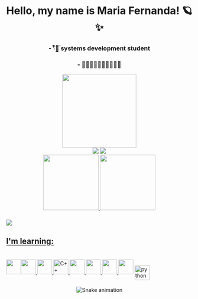 <h1 align="center">Hello, my name is Maria Fernanda! 🪐✨</h1>

<h3 align="center">- 𓍢ִ໋🌷͙֒  systems development student</h3>
<h3 align="center">- 🍄🍓🍰🧸🦋🐋🦈🐙🌺🌊</h3>

<div align="center"><img src="https://i.gifer.com/origin/1c/1c29154636f73295ad5fe84068c7a180.gif" height="200em"></div>

<div align="center">
  <a href="https://www.instagram.com/fefe.jpeg/" target="_blank"><img src="https://img.shields.io/badge/-Instagram-%23E4405F?style=for-the-badge&logo=instagram&logoColor=white" target="_blank"></a>
  <a href="https://www.linkedin.com/in/maria-fernanda-mattoso-57a807257/" target="_blank"><img src="https://img.shields.io/badge/-LinkedIn-%230077B5?style=for-the-badge&logo=linkedin&logoColor=white" target="_blank"></a> 
</div>

<div align="center">
  <a href="https://github.com/fefemattoso">
    <img height="150em" src="https://github-readme-stats.vercel.app/api?username=fefemattoso&show_icons=true&theme=rose">
    <img height="150em" src="https://github-readme-stats.vercel.app/api/top-langs/?username=fefemattoso&theme=rose">
</div>

### 

<div>
  <a href="https://github.com/fefemattoso">
   <img src="https://github-readme-activity-graph.vercel.app/graph?username=fefemattoso&bg_color=20181c&color=9e4c98&line=630c92&point=b62087&area=true&hide_border=true">
</div>


##
## I'm learning:

<img src="https://cdn.jsdelivr.net/gh/devicons/devicon/icons/java/java-original.svg" width="40" height="40"/><img src="https://cdn.jsdelivr.net/gh/devicons/devicon/icons/linux/linux-original.svg" width="40" height="40"/>
<img src="https://www.techbaz.org/Course/img/c-logo.png" width="40px" height="40px">
<img src="https://raw.githubusercontent.com/isocpp/logos/master/cpp_logo.png" alt="C++ Logo" width="40" height="40" />
<img width="40" height="40" vspace="20" src="https://cdn.worldvectorlogo.com/logos/css-3.svg">
<img src="https://lh5.googleusercontent.com/-uREiNwXRv0g/UGVmpw4wkOI/AAAAAAAAFhA/opLIzoWqv7U/s288/HTML5_SF.png" width="40px" height="40px">
<img src="https://cdn4.iconfinder.com/data/icons/iconsimple-logotypes/512/github-512.png" height="40px" width="40px">
<a name="README">[<img src="https://martinchavez.github.io/Assets/Logos/javascript.svg" width="40x" height="40px" />](https://github.com/MartinChavez/Learn-Javascript)</a>
<img align="center" alt="python" height="40" width="40" src="https://upload.wikimedia.org/wikipedia/commons/thumb/c/c3/Python-logo-notext.svg/1024px-Python-logo-notext.svg.png">



<div align="center">
  
  ![Snake animation](https://github.com/danielbped/danielbped/blob/output/github-contribution-grid-snake.svg)
  
</div>
